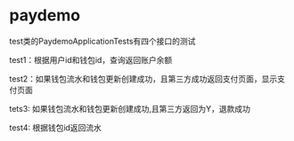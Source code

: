 # paydemo

test类的PaydemoApplicationTests有四个接口的测试

test1：根据用户id和钱包id，查询返回账户余额

test2：如果钱包流水和钱包更新创建成功，且第三方成功返回支付页面，显示支付页面

tets3: 如果钱包流水和钱包更新创建成功,且第三方返回为Y，退款成功

test4: 根据钱包id返回流水
